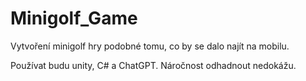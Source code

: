 # Minigolf_Game

Vytvoření minigolf hry podobné tomu, co by se dalo najít na mobilu.

Používat budu unity, C# a ChatGPT. Náročnost odhadnout nedokážu.
